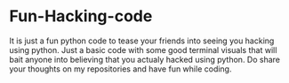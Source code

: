 # Fun-Hacking-code
It is just a fun python code to tease your friends into seeing you hacking using python.
Just a basic code with some good terminal visuals that will bait anyone into believing that you actualy hacked using python.
Do share your thoughts on my repositories and have fun while coding.
